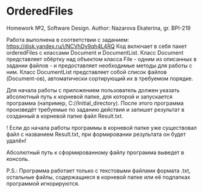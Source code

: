 # OrderedFiles
Homework №2, Software Design. Author: Nazarova Ekaterina, gr. BPI-219

Работа выполнена в соответствии с заданием: https://disk.yandex.ru/i/NCVhDy9qh4L4RQ
Код включает в себя пакет orderedFiles с классами Document и DocumentList.
Класс Document представляет обёртку над объектом класса File - одним из описанных в задании файлов - и предоставляет необходимые методы для работы с ним. 
Класс DocumentList представляет собой список файлов (Document-ов), автоматически сортирующий их в требуемом порядке. 

Для начала работы с приложением пользователь должен указать абсолютный путь к корневой папке, для которой и запускается программа (например, C://Initial_directory).
После этого программа произведёт требуемые по заданию действия и запишет результат в созданный в корневой папке файл Result.txt. 

! Если до начала работы программы в корневой папке уже существовал файл с названием Result.txt, при формировании результата он будет удалён!

Абсолютный путь к сформированному файлу программа выведет в консоль.

P.S.: Программа работает только с текстовыми файлами формата .txt, остальные файлы, содержащиеся в корневой папке или её подпапках программой игнорируются.
